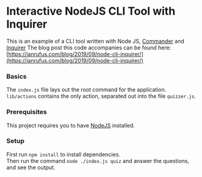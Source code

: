 # Interactive NodeJS CLI Tool with Inquirer
This is an example of a CLI tool written with Node JS, [Commander](https://www.npmjs.com/package/commander) and [Inquirer](https://github.com/SBoudrias/Inquirer.js)
The blog post this code accompanies can be found here: [https://ianrufus.com/blog/2019/09/node-cli-inquirer/](https://ianrufus.com/blog/2019/09/node-cli-inquirer/)

### Basics
The `index.js` file lays out the root command for the application.  
`lib/actions` contains the only action, separated out into the file `quizzer.js`.

### Prerequisites
This project requires you to have [NodeJS](https://nodejs.org/en/) installed.

### Setup
First run `npm install` to install dependencies.  
Then run the command `node ./index.js quiz` and answer the questions, and see the output.
